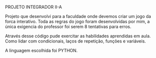 PROJETO INTEGRADOR II-A

Projeto que desenvolvi para a faculdade onde devemos criar um jogo da forca interativo.
Toda as regras do jogo foram desenvolvidas por mim, a única exigencia do professor foi serem 8 tentativas para erros.

Através desse código pude exercitar as habilidades aprendidas em aula. Como lidar com condicionais, laços de repetição, funções e variáveis.

A linguagem escolhida foi PYTHON.
